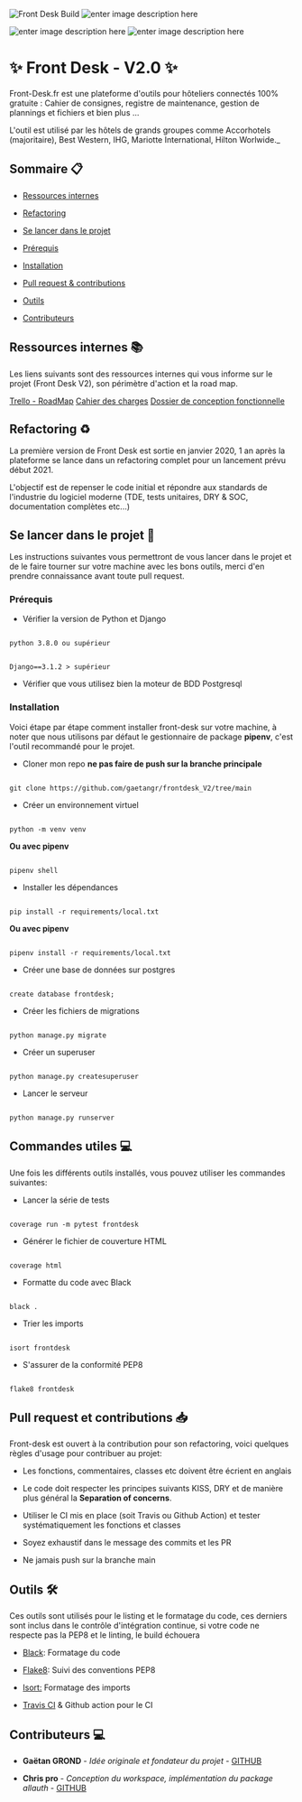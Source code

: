 ![Front Desk Build](https://github.com/gaetangr/frontdesk/workflows/Front%20Desk%20Build/badge.svg?branch=release%2Fv2&event=push)
![enter image description here](https://camo.githubusercontent.com/d91ed7ac7abbd5a6102cbe988dd8e9ac21bde0a73d97be7603b891ad08ce3479/68747470733a2f2f696d672e736869656c64732e696f2f62616467652f636f64652532307374796c652d626c61636b2d3030303030302e737667)

![enter image description here](https://img.shields.io/twitter/url?label=Follow%20us&style=social&url=http%3A%2F%2Ftwitter.com%2FFrontDe87237671)
![enter image description here](https://img.shields.io/badge/Linkedin-Follow-blue)
# ✨ Front Desk - V2.0 ✨

Front-Desk.fr est une plateforme d'outils pour hôteliers connectés 100% gratuite : Cahier de consignes, registre de maintenance, gestion de plannings et fichiers et bien plus ...

L'outil est utilisé par les hôtels de grands groupes comme Accorhotels (majoritaire), Best Western, IHG, Mariotte International, Hilton Worlwide._
 ## Sommaire 📋

  
- [Ressources internes](#ressources-internes-📚)

- [Refactoring](#refactoring-♻️)

- [Se lancer dans le projet](#se-lancer-dans-le-projet-🚀)

- [Prérequis](#prérequis)

- [Installation](#installation)

- [Pull request & contributions](#pull-request-et-contributions-📥)

- [Outils](#outils-🛠)

- [Contributeurs](#contributeurs-💻)

## Ressources internes 📚
Les liens suivants sont des ressources internes qui vous informe sur le projet (Front Desk V2), son périmètre d'action et la road map.

 [Trello - RoadMap](https://trello.com/b/C4oeeKc3/front-desk-road-map)
 [Cahier des charges](https://github.com/gaetangr/frontdesk_V2/blob/main/docs/internal_docs/Front%20Desk%20-%20Cahier%20Des%20Charges.pdf)
 [Dossier de conception fonctionnelle](https://github.com/gaetangr/frontdesk_V2/blob/main/docs/internal_docs/Front%20Desk%20-%20Dossier%20de%20conception%20fonctionnelle.pdf)
## Refactoring ♻️

  
La première version de Front Desk est sortie en janvier 2020, 1 an après la plateforme se lance dans un refactoring complet pour un lancement prévu début 2021.

L'objectif est de repenser le code initial et répondre aux standards de l'industrie du logiciel moderne (TDE, tests unitaires, DRY & SOC, documentation complètes etc...)
    
## Se lancer dans le projet 🚀


Les instructions suivantes vous permettront de vous lancer dans le projet et de le faire tourner sur votre machine avec les bons outils, merci d'en prendre connaissance avant toute pull request.

### Prérequis

  

- Vérifier la version de Python et Django

 
```

python 3.8.0 ou supérieur

```

  

```

Django==3.1.2 > supérieur

```

  

- Vérifier que vous utilisez bien la moteur de BDD Postgresql

  

### Installation

  

Voici étape par étape comment installer front-desk sur votre machine, à noter que nous utilisons par défaut le gestionnaire de package **pipenv**, c'est l'outil recommandé pour le projet.

  

- Cloner mon repo **ne pas faire de push sur la branche principale**

  

```

git clone https://github.com/gaetangr/frontdesk_V2/tree/main

```

  

- Créer un environnement virtuel

  

```

python -m venv venv

```

**Ou avec pipenv**

```

pipenv shell

```

- Installer les dépendances

  

```

pip install -r requirements/local.txt

```

**Ou avec pipenv**

```

pipenv install -r requirements/local.txt

```

  - Créer une base de données sur postgres

  

```

create database frontdesk;

```


- Créer les fichiers de migrations

  

```

python manage.py migrate

```

  

- Créer un superuser

  

```

python manage.py createsuperuser

```

  

- Lancer le serveur

  

```

python manage.py runserver

```

## Commandes utiles 💻
  
  Une fois les différents outils installés, vous pouvez utiliser les commandes suivantes:

  - Lancer la série de tests

```

coverage run -m pytest frontdesk

```

  - Générer le fichier de couverture HTML

```

coverage html

```

  - Formatte du code avec Black

```

black .

```

  - Trier les imports

```

isort frontdesk

```

  - S'assurer de la conformité PEP8

```

flake8 frontdesk

```

## Pull request et contributions 📥

  

Front-desk est ouvert à la contribution pour son refactoring, voici quelques règles d'usage pour contribuer au projet:

  

- Les fonctions, commentaires, classes etc doivent être écrient en anglais

- Le code doit respecter les principes suivants KISS, DRY et de manière plus général la **Separation of concerns**.

- Utiliser le CI mis en place (soit Travis ou Github Action) et tester systématiquement les fonctions et classes

- Soyez exhaustif dans le message des commits et les PR

- Ne jamais push sur la branche main


## Outils 🛠

  

Ces outils sont utilisés pour le listing et le formatage du code, ces derniers sont inclus dans le contrôle d'intégration continue, si votre code ne respecte pas la PEP8 et le linting, le build échouera

  

- [Black](https://pypi.org/project/black/): Formatage du code

- [Flake8](https://pypi.org/project/flake8/): Suivi des conventions PEP8

- [Isort:](https://pypi.org/project/isort/) Formatage des imports

- [Travis CI](https://www.google.com/url?sa=t&rct=j&q=&esrc=s&source=web&cd=&cad=rja&uact=8&ved=2ahUKEwjvgLaMn4ftAhVNxYUKHUqNBeIQFjAAegQIARAC&url=https://travis-ci.org/&usg=AOvVaw0DdLw907oMtHr1RJVmOZcl) & Github action pour le CI

  

## Contributeurs 💻

  

- **Gaëtan GROND** - _Idée originale et fondateur du projet_ - [GITHUB](<[https://github.com/Mcflan-7](https://github.com/Mcflan-7)>)

- **Chris pro** - _Conception du workspace, implémentation du package allauth_ - [GITHUB](<[https://github.com/chris-pro](https://github.com/chris-pro)>)
